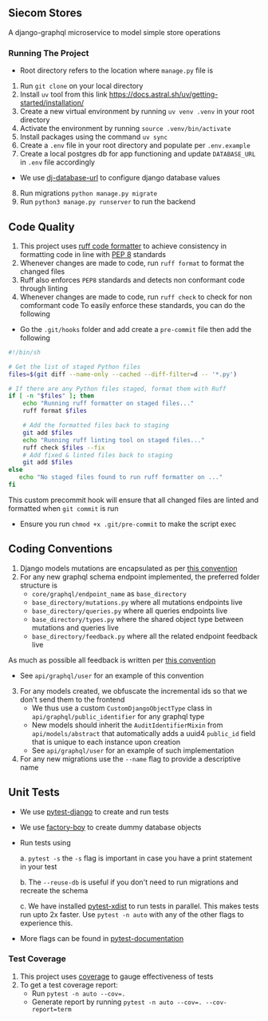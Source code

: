 ## Siecom Stores
A django-graphql microservice to model simple store operations
### Running The Project 
* Root directory refers to the location where `manage.py` file is

1. Run `git clone` on your local directory
2. Install `uv` tool from this link https://docs.astral.sh/uv/getting-started/installation/
3. Create a new virtual environment by running `uv venv .venv` in your root directory
4. Activate the environment by running `source .venv/bin/activate`
5. Install packages using the command `uv sync`
6. Create a `.env` file in your root directory and populate per `.env.example`
7. Create a local postgres db for app functioning and update `DATABASE_URL` in `.env` file accordingly
  * We use [dj-database-url](https://pypi.org/project/dj-database-url/) to configure django database values
8. Run migrations `python manage.py migrate`
9. Run `python3 manage.py runserver` to run the backend

## Code Quality
1. This project uses [ruff code formatter](https://docs.astral.sh/ruff/formatter/) to achieve consistency in formatting code in line with [PEP 8](https://peps.python.org/pep-0008/) standards
2. Whenever changes are made to code, run `ruff format` to format the changed files
3. Ruff also enforces `PEP8` standards and detects non conformant code through linting
4. Whenever changes are made to code, run `ruff check` to check for non comformant code
To easily enforce these standards, you can do the following 
* Go the `.git/hooks` folder and add create a `pre-commit` file then add the following
```bash 
#!/bin/sh

# Get the list of staged Python files
files=$(git diff --name-only --cached --diff-filter=d -- '*.py')

# If there are any Python files staged, format them with Ruff
if [ -n "$files" ]; then
    echo "Running ruff formatter on staged files..."
    ruff format $files

    # Add the formatted files back to staging
    git add $files
    echo "Running ruff linting tool on staged files..."
    ruff check $files --fix
    # Add fixed & linted files back to staging
    git add $files
else
   echo "No staged files found to run ruff formatter on ..."
fi
```
This custom precommit hook will ensure that all changed files are linted and formatted when `git commit` is run
* Ensure you run `chmod +x .git/pre-commit` to make the script exec

## Coding Conventions
1. Django models mutations are encapsulated as per [this convention](https://github.com/octoenergy/public-conventions/blob/main/conventions/django.md#encapsulate-model-mutation)
2. For any new graphql schema endpoint implemented, the preferred folder structure is
   * `core/graphql/endpoint_name` as `base_directory`
   * `base_directory/mutations.py` where all mutations endpoints live
   * `base_directory/queries.py` where all queries endpoints live
   * `base_directory/types.py` where the shared object type between mutations and queries live
   * `base_directory/feedback.py` where all the related endpoint feedback live

As much as possible all feedback is written per [this convention](https://github.com/octoenergy/public-conventions/blob/main/conventions/django.md#flash-messages)
  
* See `api/graphql/user` for an example of this convention

3. For any models created, we obfuscate the incremental ids so that we don't send them to the frontend
   * We thus use a custom `CustomDjangoObjectType` class in `api/graphql/public_identifier` for any graphql type
   * New models should inherit the `AuditIdentifierMixin` from `api/models/abstract` that automatically adds a uuid4 `public_id` field that is unique to each instance upon creation
   * See `api/graphql/user` for an example of such implementation
4. For any new migrations use the `--name` flag to provide a descriptive name 

## Unit Tests
* We use [pytest-django](https://pytest-django.readthedocs.io/en/latest/) to create and run tests
* We use [factory-boy](https://factoryboy.readthedocs.io/en/stable/) to create dummy database objects
* Run tests using 

  a. `pytest -s` the `-s` flag is important in case you have a print statement in your test

  b. The `--reuse-db` is useful if you don't need to run migrations and recreate the schema

  c. We have installed [pytest-xdist](https://pypi.org/project/pytest-xdist/) to run tests in parallel. This makes tests run upto 2x faster. Use `pytest -n auto` with any of the other flags to experience this.
* More flags can be found in [pytest-documentation](https://docs.pytest.org/en/stable/how-to/index.html)

### Test Coverage
1. This project uses [coverage](https://coverage.readthedocs.io/en/7.6.1/) to gauge effectiveness of tests
2. To get a test coverage report:
   * Run `pytest -n auto --cov=.`
   * Generate report by running `pytest -n auto --cov=. --cov-report=term`